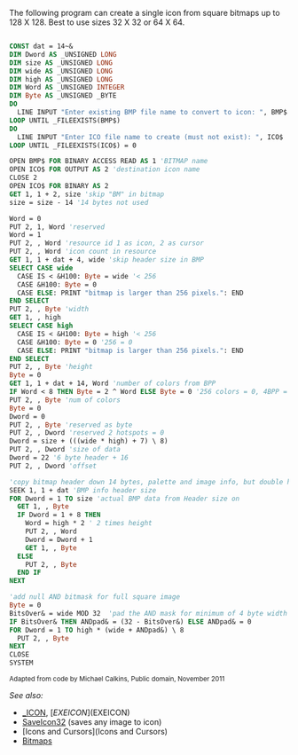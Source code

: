 The following program can create a single icon from square bitmaps up to 128 X 128. Best to use sizes 32 X 32 or 64 X 64.



```vb

CONST dat = 14~&
DIM Dword AS _UNSIGNED LONG
DIM size AS _UNSIGNED LONG
DIM wide AS _UNSIGNED LONG
DIM high AS _UNSIGNED LONG
DIM Word AS _UNSIGNED INTEGER
DIM Byte AS _UNSIGNED _BYTE
DO
  LINE INPUT "Enter existing BMP file name to convert to icon: ", BMP$
LOOP UNTIL _FILEEXISTS(BMP$)
DO
  LINE INPUT "Enter ICO file name to create (must not exist): ", ICO$
LOOP UNTIL _FILEEXISTS(ICO$) = 0

OPEN BMP$ FOR BINARY ACCESS READ AS 1 'BITMAP name
OPEN ICO$ FOR OUTPUT AS 2 'destination icon name
CLOSE 2
OPEN ICO$ FOR BINARY AS 2
GET 1, 1 + 2, size 'skip "BM" in bitmap
size = size - 14 '14 bytes not used

Word = 0
PUT 2, 1, Word 'reserved
Word = 1
PUT 2, , Word 'resource id 1 as icon, 2 as cursor
PUT 2, , Word 'icon count in resource
GET 1, 1 + dat + 4, wide 'skip header size in BMP
SELECT CASE wide
  CASE IS < &H100: Byte = wide '< 256
  CASE &H100: Byte = 0
  CASE ELSE: PRINT "bitmap is larger than 256 pixels.": END
END SELECT
PUT 2, , Byte 'width
GET 1, , high
SELECT CASE high
  CASE IS < &H100: Byte = high '< 256
  CASE &H100: Byte = 0 '256 = 0
  CASE ELSE: PRINT "bitmap is larger than 256 pixels.": END
END SELECT
PUT 2, , Byte 'height
Byte = 0
GET 1, 1 + dat + 14, Word 'number of colors from BPP
IF Word < 8 THEN Byte = 2 ^ Word ELSE Byte = 0 '256 colors = 0, 4BPP = 16
PUT 2, , Byte 'num of colors
Byte = 0
Dword = 0
PUT 2, , Byte 'reserved as byte
PUT 2, , Dword 'reserved 2 hotspots = 0
Dword = size + (((wide * high) + 7) \ 8)
PUT 2, , Dword 'size of data
Dword = 22 '6 byte header + 16
PUT 2, , Dword 'offset

'copy bitmap header down 14 bytes, palette and image info, but double height
SEEK 1, 1 + dat 'BMP info header size
FOR Dword = 1 TO size 'actual BMP data from Header size on
  GET 1, , Byte
  IF Dword = 1 + 8 THEN
    Word = high * 2 ' 2 times height
    PUT 2, , Word
    Dword = Dword + 1
    GET 1, , Byte
  ELSE
    PUT 2, , Byte
  END IF
NEXT

'add null AND bitmask for full square image
Byte = 0
BitsOver& = wide MOD 32  'pad the AND mask for minimum of 4 byte width
IF BitsOver& THEN ANDpad& = (32 - BitsOver&) ELSE ANDpad& = 0
FOR Dword = 1 TO high * (wide + ANDpad&) \ 8
  PUT 2, , Byte
NEXT
CLOSE
SYSTEM

```
<sub>Adapted from code by Michael Calkins, Public domain, November 2011</sub>


*See also:*
* [_ICON](_ICON), [$EXEICON]($EXEICON)
* [SaveIcon32](SaveIcon32) (saves any image to icon)
* [Icons and Cursors](Icons and Cursors)
* [Bitmaps](Bitmaps)




